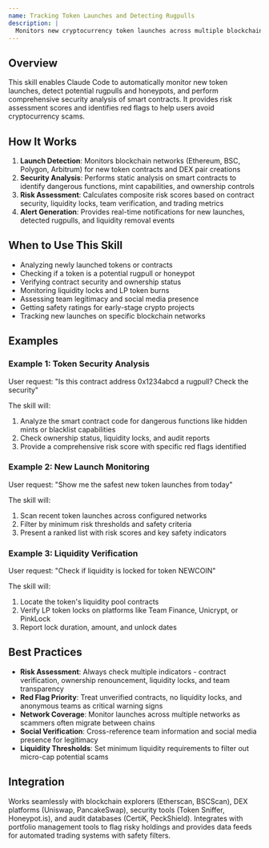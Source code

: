 ```yaml
---
name: Tracking Token Launches and Detecting Rugpulls
description: |
  Monitors new cryptocurrency token launches across multiple blockchain networks and analyzes them for potential rugpulls, scams, and security vulnerabilities. Activates when users discuss new token analysis, rugpull detection, contract security verification, liquidity lock checking, or ask about token safety. Provides real-time launch detection, contract security analysis, liquidity monitoring, social verification, and comprehensive risk scoring for early-stage crypto projects.
---
```


## Overview

This skill enables Claude Code to automatically monitor new token launches, detect potential rugpulls and honeypots, and perform comprehensive security analysis of smart contracts. It provides risk assessment scores and identifies red flags to help users avoid cryptocurrency scams.

## How It Works

1. **Launch Detection**: Monitors blockchain networks (Ethereum, BSC, Polygon, Arbitrum) for new token contracts and DEX pair creations
2. **Security Analysis**: Performs static analysis on smart contracts to identify dangerous functions, mint capabilities, and ownership controls
3. **Risk Assessment**: Calculates composite risk scores based on contract security, liquidity locks, team verification, and trading metrics
4. **Alert Generation**: Provides real-time notifications for new launches, detected rugpulls, and liquidity removal events

## When to Use This Skill

- Analyzing newly launched tokens or contracts
- Checking if a token is a potential rugpull or honeypot
- Verifying contract security and ownership status
- Monitoring liquidity locks and LP token burns
- Assessing team legitimacy and social media presence
- Getting safety ratings for early-stage crypto projects
- Tracking new launches on specific blockchain networks

## Examples

### Example 1: Token Security Analysis
User request: "Is this contract address 0x1234abcd a rugpull? Check the security"

The skill will:
1. Analyze the smart contract code for dangerous functions like hidden mints or blacklist capabilities
2. Check ownership status, liquidity locks, and audit reports
3. Provide a comprehensive risk score with specific red flags identified

### Example 2: New Launch Monitoring
User request: "Show me the safest new token launches from today"

The skill will:
1. Scan recent token launches across configured networks
2. Filter by minimum risk thresholds and safety criteria
3. Present a ranked list with risk scores and key safety indicators

### Example 3: Liquidity Verification
User request: "Check if liquidity is locked for token NEWCOIN"

The skill will:
1. Locate the token's liquidity pool contracts
2. Verify LP token locks on platforms like Team Finance, Unicrypt, or PinkLock
3. Report lock duration, amount, and unlock dates

## Best Practices

- **Risk Assessment**: Always check multiple indicators - contract verification, ownership renouncement, liquidity locks, and team transparency
- **Red Flag Priority**: Treat unverified contracts, no liquidity locks, and anonymous teams as critical warning signs
- **Network Coverage**: Monitor launches across multiple networks as scammers often migrate between chains
- **Social Verification**: Cross-reference team information and social media presence for legitimacy
- **Liquidity Thresholds**: Set minimum liquidity requirements to filter out micro-cap potential scams

## Integration

Works seamlessly with blockchain explorers (Etherscan, BSCScan), DEX platforms (Uniswap, PancakeSwap), security tools (Token Sniffer, Honeypot.is), and audit databases (CertiK, PeckShield). Integrates with portfolio management tools to flag risky holdings and provides data feeds for automated trading systems with safety filters.